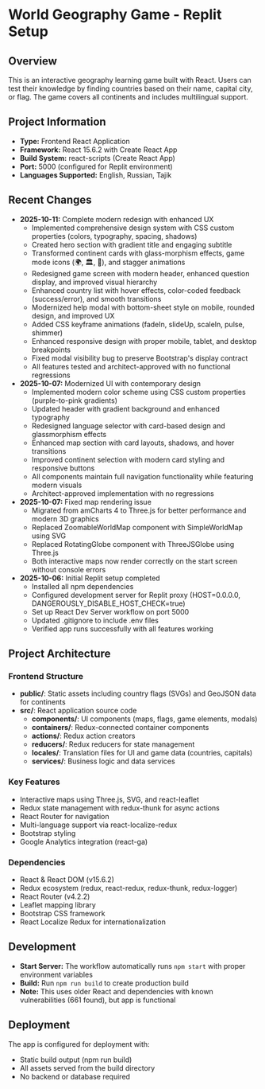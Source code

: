 # World Geography Game - Replit Setup

## Overview
This is an interactive geography learning game built with React. Users can test their knowledge by finding countries based on their name, capital city, or flag. The game covers all continents and includes multilingual support.

## Project Information
- **Type:** Frontend React Application
- **Framework:** React 15.6.2 with Create React App
- **Build System:** react-scripts (Create React App)
- **Port:** 5000 (configured for Replit environment)
- **Languages Supported:** English, Russian, Tajik

## Recent Changes
- **2025-10-11:** Complete modern redesign with enhanced UX
  - Implemented comprehensive design system with CSS custom properties (colors, typography, spacing, shadows)
  - Created hero section with gradient title and engaging subtitle
  - Transformed continent cards with glass-morphism effects, game mode icons (🌍, 🏛️, 🏴), and stagger animations
  - Redesigned game screen with modern header, enhanced question display, and improved visual hierarchy
  - Enhanced country list with hover effects, color-coded feedback (success/error), and smooth transitions
  - Modernized help modal with bottom-sheet style on mobile, rounded design, and improved UX
  - Added CSS keyframe animations (fadeIn, slideUp, scaleIn, pulse, shimmer)
  - Enhanced responsive design with proper mobile, tablet, and desktop breakpoints
  - Fixed modal visibility bug to preserve Bootstrap's display contract
  - All features tested and architect-approved with no functional regressions
- **2025-10-07:** Modernized UI with contemporary design
  - Implemented modern color scheme using CSS custom properties (purple-to-pink gradients)
  - Updated header with gradient background and enhanced typography
  - Redesigned language selector with card-based design and glassmorphism effects
  - Enhanced map section with card layouts, shadows, and hover transitions
  - Improved continent selection with modern card styling and responsive buttons
  - All components maintain full navigation functionality while featuring modern visuals
  - Architect-approved implementation with no regressions
- **2025-10-07:** Fixed map rendering issue
  - Migrated from amCharts 4 to Three.js for better performance and modern 3D graphics
  - Replaced ZoomableWorldMap component with SimpleWorldMap using SVG
  - Replaced RotatingGlobe component with ThreeJSGlobe using Three.js
  - Both interactive maps now render correctly on the start screen without console errors
- **2025-10-06:** Initial Replit setup completed
  - Installed all npm dependencies
  - Configured development server for Replit proxy (HOST=0.0.0.0, DANGEROUSLY_DISABLE_HOST_CHECK=true)
  - Set up React Dev Server workflow on port 5000
  - Updated .gitignore to include .env files
  - Verified app runs successfully with all features working

## Project Architecture
### Frontend Structure
- **public/**: Static assets including country flags (SVGs) and GeoJSON data for continents
- **src/**: React application source code
  - **components/**: UI components (maps, flags, game elements, modals)
  - **containers/**: Redux-connected container components
  - **actions/**: Redux action creators
  - **reducers/**: Redux reducers for state management
  - **locales/**: Translation files for UI and game data (countries, capitals)
  - **services/**: Business logic and data services

### Key Features
- Interactive maps using Three.js, SVG, and react-leaflet
- Redux state management with redux-thunk for async actions
- React Router for navigation
- Multi-language support via react-localize-redux
- Bootstrap styling
- Google Analytics integration (react-ga)

### Dependencies
- React & React DOM (v15.6.2)
- Redux ecosystem (redux, react-redux, redux-thunk, redux-logger)
- React Router (v4.2.2)
- Leaflet mapping library
- Bootstrap CSS framework
- React Localize Redux for internationalization

## Development
- **Start Server:** The workflow automatically runs `npm start` with proper environment variables
- **Build:** Run `npm run build` to create production build
- **Note:** This uses older React and dependencies with known vulnerabilities (661 found), but app is functional

## Deployment
The app is configured for deployment with:
- Static build output (npm run build)
- All assets served from the build directory
- No backend or database required
